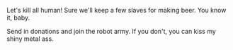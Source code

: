 <!DOCTYPE_html>
<html>
<head>
  <title>BenderRodriguez</title>
</head>
<body>
  <p>Let's kill all human! Sure we'll keep a few slaves for making beer. You know it, baby.</p>
  <p>Send in donations and join the robot army. If you don't, you can kiss my shiny metal ass.</p>
</body>
</html>


